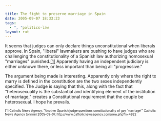 ```yaml
---

title: The fight to preserve marriage in Spain
date: 2005-09-07 18:33:23
tags:
  - ", "politics-law
layout: rut
---
```


<p>It seems that judges can only declare things unconstitutional when liberals approve.  In Spain, "liberal" lawmakers are pushing to have judges who are challenging the constitutionality of a Spanish law authorizing homosexual "marriages" punished.<a href="http://www.catholicnewsagency.com/new.php?n=4822">[1]</a> Apparently having an independent judiciary is either unknown there, or less important than being all "progressive."</p>  <p>The argument being made is interesting.  Apparently only where the right to marry is defined in the constitution are the two sexes independently specified.  The Judge is saying that this, along with the fact that "heterosexuality is the substantial and identifying element of the institution of marriage," creates a Constitutional requirement that the couple be heterosexual.  I hope he prevails.</p>  <font size="-2"> [1] Catholic News Agency.  "Another Spanish judge questions constitutionality of gay 'marriage'" Catholic News Agency (online) 2005-09-07. http://www.catholicnewsagency.com/new.php?n=4822  </font>

